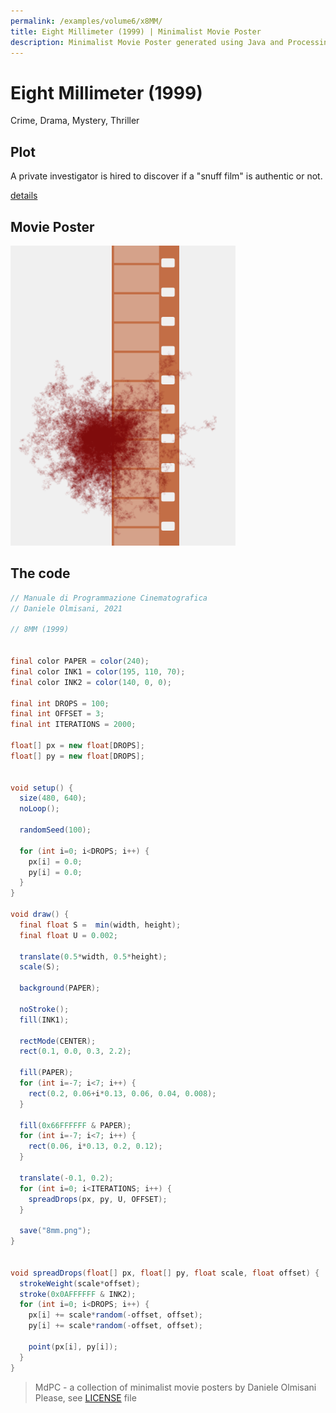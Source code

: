 ```yaml
---
permalink: /examples/volume6/x8MM/
title: Eight Millimeter (1999) | Minimalist Movie Poster
description: Minimalist Movie Poster generated using Java and Processing.
---
```


# Eight Millimeter (1999)

Crime, Drama, Mystery, Thriller

## Plot
A private investigator is hired to discover if a "snuff film" is authentic or not.

[details](https://www.imdb.com/title/tt0134273/)

## Movie Poster
<img src="8mm.png"  width="360px" title="Eight Millimeter">


## The code
```java
// Manuale di Programmazione Cinematografica
// Daniele Olmisani, 2021

// 8MM (1999)


final color PAPER = color(240);
final color INK1 = color(195, 110, 70);
final color INK2 = color(140, 0, 0);

final int DROPS = 100;
final int OFFSET = 3;
final int ITERATIONS = 2000;

float[] px = new float[DROPS];
float[] py = new float[DROPS];


void setup() {
  size(480, 640);
  noLoop();
  
  randomSeed(100);
  
  for (int i=0; i<DROPS; i++) {
    px[i] = 0.0;
    py[i] = 0.0;
  }
}

void draw() {
  final float S =  min(width, height);
  final float U = 0.002;
  
  translate(0.5*width, 0.5*height);
  scale(S);
  
  background(PAPER);
  
  noStroke();
  fill(INK1);
  
  rectMode(CENTER);
  rect(0.1, 0.0, 0.3, 2.2);
  
  fill(PAPER);
  for (int i=-7; i<7; i++) {
    rect(0.2, 0.06+i*0.13, 0.06, 0.04, 0.008);
  }
  
  fill(0x66FFFFFF & PAPER);
  for (int i=-7; i<7; i++) {
    rect(0.06, i*0.13, 0.2, 0.12);
  }
  
  translate(-0.1, 0.2);
  for (int i=0; i<ITERATIONS; i++) {
    spreadDrops(px, py, U, OFFSET);
  }
    
  save("8mm.png");
}


void spreadDrops(float[] px, float[] py, float scale, float offset) {
  strokeWeight(scale*offset);
  stroke(0x0AFFFFFF & INK2);
  for (int i=0; i<DROPS; i++) {
    px[i] += scale*random(-offset, offset);
    py[i] += scale*random(-offset, offset);
    
    point(px[i], py[i]);
  }
}

```

> MdPC - a collection of minimalist movie posters
> by Daniele Olmisani
> Please, see [LICENSE](../../../LICENSE) file
